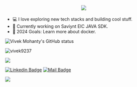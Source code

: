 <h1 align="center">
  <a href="https://git.io/typing-svg">
    <img src="https://readme-typing-svg.herokuapp.com/?lines=Hello,+There!+🖖;Nice+to+meet+you!&center=true&size=30">
  </a>
</h1>


- 💻 I love exploring new tech stacks and building cool stuff.
- 🔨 Currently working on Saviynt EIC JAVA SDK.
- 🥅 2024 Goals: Learn more about docker.


<p>
  <img align="center" src="https://github-readme-stats.vercel.app/api?username=vivek9237&show_icons=true&include_all_commits=true&theme=algolia&hide_border=true" alt="Vivek Mohanty's GitHub status" />
</p>
<p>
  <img align="center" src="https://github-readme-streak-stats.herokuapp.com/?user=vivek9237&theme=algolia&hide_border=true" alt="vivek9237" />
</p>



<img align="center" src="https://github-readme-stats.vercel.app/api/top-langs/?username=vivek9237&layout=compact&theme=algolia&hide_border=true&&langs_count=10" />



[![Linkedin Badge](https://img.shields.io/badge/vivek9237-0077B5?style=for-the-badge&logo=linkedin&logoColor=white)](https://www.linkedin.com/in/vivek9237/)
[![Mail Badge](https://img.shields.io/badge/vivek.ku.mohanty@gmail.com-D14836?style=for-the-badge&logo=gmail&logoColor=white)](mailto:vivek.ku.mohanty@gmail.com)

![](https://komarev.com/ghpvc/?username=vivek9237&color=brightgreen)
